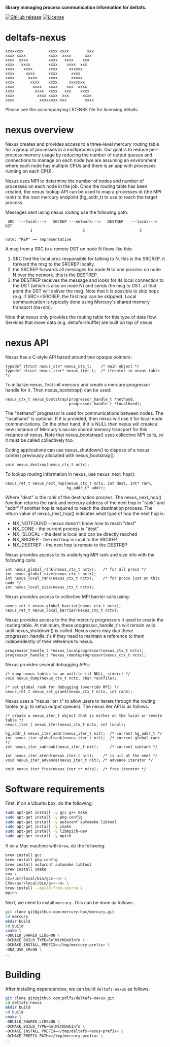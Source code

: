 **library managing process communication information for deltafs.**

[![GitHub release](https://img.shields.io/github/release/pdlfs/deltafs-nexus.svg)](https://github.com/pdlfs/deltafs-nexus/releases)
[![License](https://img.shields.io/badge/license-New%20BSD-blue.svg)](LICENSE.txt)

deltafs-nexus
=============

```
xxxxxxxx           xxxx xxxx        xxx
xxxx xxxx          xxxx  xxxx      xxx
xxxx  xxxx         xxxx   xxxx    xxx
xxxx   xxxx        xxxx    xxxx  xxx
xxxx    xxxx       xxxx     xxxxxx
xxxx     xxxx      xxxx      xxxx
xxxx      xxxx     xxxx      xxxxx
xxxx       xxxx    xxxx     xxxxxxx
xxxx        xxxx   xxxx    xxx  xxxx
xxxx         xxxx  xxxx   xxx    xxxx
xxxx          xxxx xxxx  xxx      xxxx
xxxx           xxxxxxxx xxx        xxxx
```

Please see the accompanying LICENSE file for licensing details.

# nexus overview

Nexus creates and provides access to a three-level mercury routing table
for a group of processes in a multiprocess job.  Our goal is to reduce
per-process memory usage by reducing the number of output queues and
connections to manage on each node (we are assuming an environment where
each node has multiple CPUs and there is an app with processes running
on each CPU).

Nexus uses MPI to determine the number of nodes and number of processes
on each node in the job.  Once the routing table has been created, the nexus
lookup API can be used to map a processes id (the MPI rank) to the next
mercury endpoint (hg_addr_t) to use to reach the target process.


Messages sent using nexus routing use the following path:
```
 SRC  ---local--->   SRCREP ---network--->   DESTREP   ---local--->  DST
           1                      2                        3

note: "REP" == representative
```

A msg from a SRC to a remote DST on node N flows like this:
1. SRC find the local proc responsible for talking to N.  this is
   the SRCREP.   it forward the msg to the SRCREP locally.
2. the SRCREP forwards all messages for node N to one process on
   node N over the network.   this is the DESTREP.
3. the DESTREP receives the message and looks for its local connection
   to the DST (which is also on node N) and sends the msg to DST.
at that point the DST will deliver the msg.   Note that it is
possible to skip hops (e.g. if SRC==SRCREP, the first hop can be
skipped).  Local communication is typically done using Mercury's
shared memory transport (na+sm).  

Note that nexus only provides the routing table for this type of
data flow.  Services that move data (e.g. deltafs-shuffle) are
built on top of nexus.

# nexus API

Nexus has a C-style API based around two opaque pointers:
```
typedef struct nexus_ctx* nexus_ctx_t;    /* main object */
typedef struct nexus_iter* nexus_iter_t;  /* iterator in nexus table */
```

To initialize nexus, first init mercury and create a mercury-progressor
handle for it.   Then nexus_bootstrap() can be used:
```
nexus_ctx_t nexus_bootstrap(progressor_handle_t *nethand,
                            progressor_handle_t *localhand);
```
The "nethand" progressor is used for communications between nodes.
The "localhand" is optional.  If it is provided, then nexus will
use it for local node communications.  On the other hand, if it
is NULL then nexus will create a new instance of Mercury's na+sm
shared memory transport for this instance of nexus.  Note that
nexus_bootstrap() uses collective MPI calls, so it must be called
collectively too.

Exiting applications can use nexus_shutdown() to dispose of a
nexus context previously allocated with nexus_bootstrap():
```
void nexus_destroy(nexus_ctx_t nctx);
```

To lookup routing information in nexus, use nexus_next_hop():
```
nexus_ret_t nexus_next_hop(nexus_ctx_t nctx, int dest, int* rank,
                           hg_addr_t* addr);
```
Where "dest" is the rank of the destination process.  The nexus_next_hop()
function returns the rank and mercury address of the next hop in "rank"
and "addr" if another hop is required to reach the destination process.
The return value of nexus_next_hop() indicates what type of hop the 
next hop is:
* NX_NOTFOUND - nexus doesn't know how to reach "dest"
* NX_DONE - the current process is "dest"
* NX_ISLOCAL - the dest is local and can be directly reached
* NX_SRCREP - the next hop is local to the SRCREP
* NX_DESTREP - the next hop is remote to the DESTREP

Nexus provides access to its underlying MPI rank and size info
with the following calls:
```
int nexus_global_rank(nexus_ctx_t nctx);   /* for all procs */
int nexus_global_size(nexus_ctx_t nctx);
int nexus_local_rank(nexus_ctx_t nctx);    /* for procs just on this node */
int nexus_local_size(nexus_ctx_t nctx);
```

Nexus provides access to collective MPI barrier calls using:
```
nexus_ret_t nexus_global_barrier(nexus_ctx_t nctx);
nexus_ret_t nexus_local_barrier(nexus_ctx_t nctx);
```

Nexus provides access to the the mercury progressors it used to
create the routing table.  At minimum, these progressor_handle_t's 
will remain valid until nexus_shutdown() is called.  Nexus users
may dup these progressor_handle_t's if they need to maintain a
reference to them independently of their reference to nexus:
```
progressor_handle_t *nexus_localprogressor(nexus_ctx_t nctx);
progressor_handle_t *nexus_remoteprogressor(nexus_ctx_t nctx);
```

Nexus provides several debugging APIs:
```
/* dump nexus tables to an outfile (if NULL, stderr) */
void nexus_dump(nexus_ctx_t nctx, char *outfile);

/* set global rank for debugging (override MPI) */
nexus_ret_t nexus_set_grank(nexus_ctx_t nctx, int rank);
```

Nexus uses a "nexus_iter_t" to allow users to iterate through the
routing tables (e.g. to setup output queues).   The nexus iter
API is as follows:
```
/* create a nexus_iter_t object that is either on the local or remote table */
nexus_iter_t nexus_iter(nexus_ctx_t nctx, int local);

hg_addr_t nexus_iter_addr(nexus_iter_t nit);  /* current hg_addr_t */
int nexus_iter_globalrank(nexus_iter_t nit);  /* current global rank */
int nexus_iter_subrank(nexus_iter_t nit);     /* current subrank */

int nexus_iter_atend(nexus_iter_t nit);    /* is nit at the end? */
void nexus_iter_advance(nexus_iter_t nit); /* advance iterator */

void nexus_iter_free(nexus_iter_t* nitp);  /* free iterator */
```

# Software requirements

First, if on a Ubuntu box, do the following:

```bash
sudo apt-get install -y gcc g++ make
sudo apt-get install -y pkg-config
sudo apt-get install -y autoconf automake libtool
sudo apt-get install -y cmake
sudo apt-get install -y libmpich-dev
sudo apt-get install -y mpich
```

If on a Mac machine with `brew`, do the following:

```bash
brew install gcc
brew install pkg-config
brew install autoconf automake libtool
brew install cmake
env \
CC=/usr/local/bin/gcc-<n> \
CXX=/usr/local/bin/g++-<n> \
brew install --build-from-source \
mpich
```

Next, we need to install `mercury`. This can be done as follows:

```bash
git clone git@github.com:mercury-hpc/mercury.git
cd mercury
mkdir build
cd build
cmake \
-DBUILD_SHARED_LIBS=ON \
-DCMAKE_BUILD_TYPE=RelWithDebInfo \
-DCMAKE_INSTALL_PREFIX=</tmp/mercury-prefix> \
-DNA_USE_SM=ON \
..
```

# Building

After installing dependencies, we can build `deltafs-nexus` as follows:

```bash
git clone git@github.com:pdlfs/deltafs-nexus.git
cd deltafs-nexus
mkdir build
cd build
cmake \
-DBUILD_SHARED_LIBS=ON \
-DCMAKE_BUILD_TYPE=RelWithDebInfo \
-DCMAKE_INSTALL_PREFIX=</tmp/deltafs-nexus-prefix> \
-DCMAKE_PREFIX_PATH=</tmp/mercury-prefix> \
..
```
